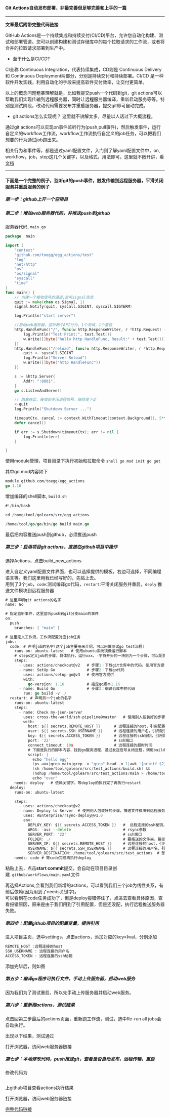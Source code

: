 #### Git Actions自动发布部署，非最完善但足够完善和上手的一篇

***

**文章最后附带完整代码链接**

GitHub Actions是一个持续集成和持续交付(CI/CD)平台，允许您自动化构建、测试和部署管道。您可以创建构建和测试存储库中的每个拉取请求的工作流，或者将合并的拉取请求部署到生产中。

* 至于什么是CI/CD?  

CI全称 Continuous Integration，代表持续集成，CD则是 Continuous Delivery和 Continuous Deployment两部分，分别是持续交付和持续部署。CI/CD 是一种软件开发实践，利用自动化的手段来提高软件交付效率，让交付更简单。

以上的概念问题粗暴理解就是，比如我提交push一个代码到git，git actions可以帮助我们实现传输到远程服务器，同时让远程服务器编译，重新启动服务等等。特别是测试阶段，改动代码需要发布并重启服务器，提交git即可自动完成。

* git actions怎么实现呢？ 这里就不讲解太多，尽量以人话过下大概流程。  

通过git actions可以实现on事件监听行为(push,pull事件)，然后触发事件，运行自定义的workflow工作流，workflow工作流执行自定义的job任务，可以把我们想要的行为通过job跑出来。  

相关行为和事件等，都是通过yaml配置文件，入门则了解yaml配置文件中，on, workflow，job，step这几个关键字，以及格式，用法即可，这里就不敞开讲，看[文档](https://docs.github.com/en/actions)

***

#### 下面是一个完整的例子，监听git的push事件，触发传输到远程服务器，平滑关闭服务并重启服务的例子

##### 第一步：github上开一个空项目

##### 第二步：增加web服务器代码，并推送push到github

服务器代码, `main.go`
```go
package  main

import (
	"context"
	"github.com/toegg/egg_actions/test"
	"log"
	"net/http"
	"os"
	"os/signal"
	"syscall"
	"time"
)
func main() {
	// 创建一个接收信号的通道,监听signal信息
	quit := make(chan os.Signal, 1)
	signal.Notify(quit, syscall.SIGINT, syscall.SIGTERM)

	log.Println("start server")

	//启动web服务器，监听两个API行为，1个测试，1个重启
	http.HandleFunc("/", func(w http.ResponseWriter, r *http.Request) {
		log.Println("Test Print:", test.Test())
		w.Write([]byte("hello http HandleFunc, Result:" + test.Test()))
	})
	http.HandleFunc("/reload", func(w http.ResponseWriter, r *http.Request) {
		quit <- syscall.SIGINT
		log.Println("Server Reload")
		w.Write([]byte("http HandleFunc"))
	})

	s := &http.Server{
		Addr: ":8881",
	}
	go s.ListenAndServe()

	// 阻塞在此，接收到关闭进程信号，继续往下走
	<-quit
	log.Println("Shutdown Server ...")

	timeoutCtx, cancel := context.WithTimeout(context.Background(), 5*time.Second)
	defer cancel()

	if err := s.Shutdown(timeoutCtx); err != nil {
		log.Println(err)
	}

}
```

使用module管理，项目目录下执行初始和拉取命令
``shell
go mod init
go get
``

其中go.mod内容如下
```go
module github.com/toegg/egg_actions
go 1.16
```

增加编译的shell脚本, `build.sh`
```go
#!/bin/bash

cd /home/tool/golearn/src/egg_actions

/home/tool/go/go/bin/go build main.go
```

最后把内容推送push到github，必须推送push

##### 第三步：启用项目git actions，直接在github项目中操作

选择Actions，点击build_new_actions

进入自定义yaml配置文件界面，也可以选择提供的模板，右边可选择，不同编程语言等。我们这里用我已经写好的，先贴上去。  
用到了3个`job`，`code`:测试编译go代码，`restart`:平滑关闭服务并重启，`deply`:推送文件模块到远程服务器
```go
# 这里声明git actions的名字
name: Go

# 指定监听事件，这里监听push到git分支main的事件
on:
  push:
    branches: [ "main" ]

# 这里定义工作流，工作流配置对应job任务
jobs:
  code: # 声明job的名字(这个job主要用来介绍，可以用做测试go test流程)
    runs-on: ubuntu-latest   # 使用ubuntu系统镜像运行脚本
    # steps定义job的步骤，具体执行，运行xxx，-字符开头的一块则为一个步骤，可以配置多个步骤
    steps:                   
      - uses: actions/checkout@v2   # 步骤1：下载git仓库中的代码，使用官方提供，使用库用uses关键字
      - name: SetUp Go              # 步骤2：下载go代码
        uses: actions/setup-go@v3   # 使用官方提供
        with:
          go-version: 1.16          # 指定go版本1.16
      - name: Build Go              # 步骤3：编译仓库中的代码
        run: go build -v ./
  restart: # 声明另一个job的名字
    runs-on: ubuntu-latest   
    steps:
      - name: Check my-json-server
        uses: cross-the-world/ssh-pipeline@master   # 使用别人包装好的步骤，执行远程操作的库
        with:
          host: ${{ secrets.REMOTE_HOST }}      # 远程连接的host，引用配置
          user: ${{ secrets.SSH_USERNAME }}     # 远程连接的用户名，引用配置
          key: ${{ secrets.ACCESS_TOKEN }}      # 远程连接的ssh秘钥，引用配置
          port: '22'                            # ssh端口
          connect_timeout: 10s                  # 远程连接的超时时间
          # 下面是执行的脚本内容，找到go服务进程，通过发送信号关闭进程，调用build.sh脚本编译代码，用nohup重启服务
          script: |
            echo "hello egg" 
            (ps aux|grep main|grep -v "grep"|head -n 1|awk '{printf $2}'|xargs kill -15) &&
            (sh /home/tool/golearn/src/test_actions/build.sh) &&
            (nohup /home/tool/golearn/src/test_actions/main > /home/tool/golearn/src/test_actions/error.log 2>&1 &) 
            echo "over"
    needs: deploy   # 依赖关键字，等deploy的执行完了再执行restart
  deploy:
    runs-on: ubuntu-latest   

    steps:  
      - uses: actions/checkout@v2  
      - name: Deploy to Server  # 使用别人包装好的步骤，推送文件模块到远程服务器
        uses: AEnterprise/rsync-deploy@v1.0  
        env:
          DEPLOY_KEY: ${{ secrets.ACCESS_TOKEN }}   #  远程连接的ssh秘钥，引用配置
          ARGS: -avz --delete                       # rsync参数
          SERVER_PORT: '22'                         # ssh端口
          FOLDER: ./                                # 要推送的文件夹，路径相对于代码仓库的根目录
          SERVER_IP: ${{ secrets.REMOTE_HOST }}     # 远程连接的host，引用配置
          USERNAME: ${{ secrets.SSH_USERNAME }}     # 远程连接的用户名，引用配置
          SERVER_DESTINATION: /home/tool/golearn/src/test_actions  # 部署到目标文件的路径
    needs: code # 等code完成再执行deploy

```

粘贴上去，点击**start commit**提交，会自动在项目目录创建`.github/workflows/main.yaml`文件

再选择Actions,会看到我们新增的actions，可以看到我们三个job为线性关系，有前后依赖(因为用到了needs关键字)。  
可以看到在code任务成功了，但是deploy报错停住了，点进去查看具体原因，查看报错原因，原来是由于我们用到了引用配置，但是还没配，执行远程推送服务器失败。

##### 第四步：配置github项目的配置变量，提供引用

进入项目主页，选中settings，点击actions，添加对应的key=》val，分别添加
```go
REMOTE_HOST :远程连接的host
SSH_USERNAME : 远程连接的用户名
ACCESS_TOKEN : 远程连接的ssh秘钥
```

添加完毕后，则如图

##### 第五步：编译go程序可执行文件，手动上传服务器，启动web服务
因为我们为了测试重启，所以先手动上传服务器并启动web服务。


##### 第六步：重新跑actions，测试结果

点击回第三步最后的actions页面，重新跑工作流，测试，选中Re-run all jobs会自动执行。

出现以下结果，测试通过

打开浏览器，访问web服务器链接

##### 第七步：本地修改代码，push推送git，查看是否自动发布，远程传输，重启

修改代码为
```go

```

上github项目查看actions执行结果


打开浏览器，访问web服务器链接

[完整代码链接](https://github.com/toegg/egg_actions)

